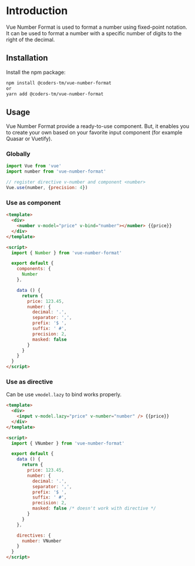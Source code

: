 # Introduction
Vue Number Format is used to format a number using fixed-point notation. It can be used to format a number with a specific number of digits to the right of the decimal.
## Installation
Install the npm package:

```bash
npm install @coders-tm/vue-number-format
or
yarn add @coders-tm/vue-number-format
```
## Usage
Vue Number Format provide a ready-to-use component. But, it enables you to create your own based on your favorite input component (for example Quasar or Vuetify).

### Globally

```js
import Vue from 'vue'
import number from 'vue-number-format'

// register directive v-number and component <number>
Vue.use(number, {precision: 4})
```

### Use as component

```html
<template>
  <div>
    <number v-model="price" v-bind="number"></number> {{price}}
  </div>
</template>

<script>
  import { Number } from 'vue-number-format'

  export default {
    components: {
      Number
    },

    data () {
      return {
        price: 123.45,
        number: {
          decimal: '.',
          separator: ',',
          prefix: '$ ',
          suffix: ' #',
          precision: 2,
          masked: false
        }
      }
    }
  }
</script>
```

### Use as directive
Can be use `vmodel.lazy` to bind works properly.
```html
<template>
  <div>
    <input v-model.lazy="price" v-number="number" /> {{price}}
  </div>
</template>

<script>
  import { VNumber } from 'vue-number-format'

  export default {
    data () {
      return {
        price: 123.45,
        number: {
          decimal: '.',
          separator: ',',
          prefix: '$ ',
          suffix: ' #',
          precision: 2,
          masked: false /* doesn't work with directive */
        }
      }
    },

    directives: {
      number: VNumber
    }
  }
</script>
```
